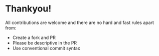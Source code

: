 # Thankyou!

All contributions are welcome and there are no hard and fast rules apart from:

* Create a fork and PR
* Please be descriptive in the PR
* Use conventional commit syntax
